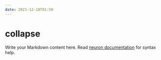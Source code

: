 ```yaml
---
date: 2021-12-18T01:50
---
```


# collapse

Write your Markdown content here. Read [neuron documentation](https://neuron.zettel.page/2011404.html) for syntax help.

